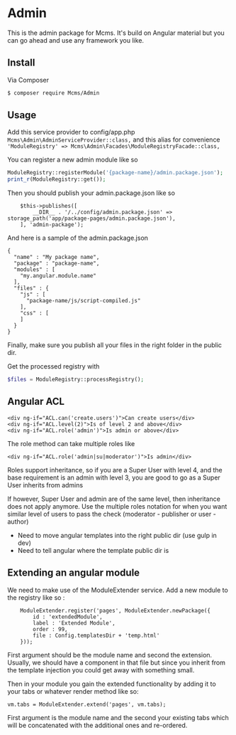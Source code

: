 # Admin
This is the admin package for Mcms. It's build on Angular material but
you can go ahead and use any framework you like.


## Install

Via Composer

``` bash
$ composer require Mcms/Admin
```

## Usage
Add this service provider to config/app.php
``` Mcms\Admin\AdminServiceProvider::class, ```
and this alias for convenience
``` 'ModuleRegistry' => Mcms\Admin\Facades\ModuleRegistryFacade::class, ```

You can register a new admin module like so
``` php
ModuleRegistry::registerModule('{package-name}/admin.package.json');
print_r(ModuleRegistry::get());
```

Then you should publish your admin.package.json like so

```
    $this->publishes([
        __DIR__ . '/../config/admin.package.json' => storage_path('app/package-pages/admin.package.json'),
    ], 'admin-package');
```

And here is a sample of the admin.package.json

```
{
  "name" : "My package name",
  "package" : "package-name",
  "modules" : [
    "my.angular.module.name"
  ],
  "files" : {
    "js" : [
      "package-name/js/script-compiled.js"
    ],
    "css" : [
    ]
  }
}

```

Finally, make sure you publish all your files in the right folder in the public dir.

Get the processed registry with

``` php
$files = ModuleRegistry::processRegistry();

```

## Angular ACL
```
<div ng-if="ACL.can('create.users')">Can create users</div>
<div ng-if="ACL.level(2)">Is of level 2 and above</div>
<div ng-if="ACL.role('admin')">Is admin or above</div>

```

The role method can take multiple roles like
```
<div ng-if="ACL.role('admin|su|moderator')">Is admin</div>
```

Roles support inheritance, so if you are a Super User
with level 4, and the base requirement is an admin
with level 3, you are good to go as a Super User inherits
from admins

If however, Super User and admin are of the same level,
then inheritance does not apply anymore. Use the multiple
roles notation for when you want similar level of users
to pass the check (moderator - publisher or user - author)


- Need to move angular templates into the right public dir (use gulp in dev)
- Need to tell angular where the template public dir is

## Extending an angular module
We need to make use of the ModuleExtender service. Add a new module to the registry
like so :
```
    ModuleExtender.register('pages', ModuleExtender.newPackage({
        id : 'extendedModule',
        label : 'Extended Module',
        order : 99,
        file : Config.templatesDir + 'temp.html'
    }));
```

First argument should be the module name and second the extension. Usually,
we should have a component in that file but since you inherit from the 
template injection you could get away with something small.
 
Then in your module you gain the extended functionality by adding it to your
tabs or whatever render method like so: 
```
vm.tabs = ModuleExtender.extend('pages', vm.tabs);
```

First argument is the module name and the second your existing tabs which will
be concatenated with the additional ones and re-ordered.